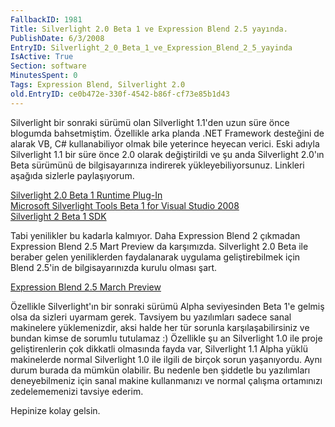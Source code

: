 ```yaml
---
FallbackID: 1981
Title: Silverlight 2.0 Beta 1 ve Expression Blend 2.5 yayında.
PublishDate: 6/3/2008
EntryID: Silverlight_2_0_Beta_1_ve_Expression_Blend_2_5_yayinda
IsActive: True
Section: software
MinutesSpent: 0
Tags: Expression Blend, Silverlight 2.0
old.EntryID: ce0b472e-330f-4542-b86f-cf73e85b1d43
---
```

Silverlight bir sonraki sürümü olan Silverlight 1.1'den uzun süre önce
blogumda bahsetmiştim. Özellikle arka planda .NET Framework desteğini de
alarak VB, C\# kullanabiliyor olmak bile yeterince heyecan verici. Eski
adıyla Silverlight 1.1 bir süre önce 2.0 olarak değiştirildi ve şu anda
Silverlight 2.0'ın Beta sürümünü de bilgisayarınıza indirerek
yükleyebiliyorsunuz. Linkleri aşağıda sizlerle paylaşıyorum.

[Silverlight 2.0 Beta 1 Runtime
Plug-In](http://www.microsoft.com/silverlight/resources/installationFiles.aspx?v=2.0)\
 [Microsoft Silverlight Tools Beta 1 for Visual Studio
2008](http://www.microsoft.com/downloads/details.aspx?FamilyId=E0BAE58E-9C0B-4090-A1DB-F134D9F095FD&displaylang=en)\
 [Silverlight 2 Beta 1
SDK](http://www.microsoft.com/downloads/details.aspx?FamilyId=4E03409A-77F3-413F-B108-1243C243C4FE&displaylang=en)

Tabi yenilikler bu kadarla kalmıyor. Daha Expression Blend 2 çıkmadan
Expression Blend 2.5 Mart Preview da karşımızda. Silverlight 2.0 Beta
ile beraber gelen yeniliklerden faydalanarak uygulama geliştirebilmek
için Blend 2.5'in de bilgisayarınızda kurulu olması şart.

[Expression Blend 2.5 March
Preview](http://www.microsoft.com/downloads/details.aspx?FamilyId=32A3E916-E681-4955-BC9F-CFBA49273C7C&displaylang=en)

Özellikle Silverlight'ın bir sonraki sürümü Alpha seviyesinden Beta 1'e
gelmiş olsa da sizleri uyarmam gerek. Tavsiyem bu yazılımları sadece
sanal makinelere yüklemenizdir, aksi halde her tür sorunla
karşılaşabilirsiniz ve bundan kimse de sorumlu tutulamaz :) Özellikle şu
an Silverlight 1.0 ile proje geliştirenlerin çok dikkatli olmasında
fayda var, Silverlight 1.1 Alpha yüklü makinelerde normal Silverlight
1.0 ile ilgili de birçok sorun yaşanıyordu. Aynı durum burada da mümkün
olabilir. Bu nedenle ben şiddetle bu yazılımları deneyebilmeniz için
sanal makine kullanmanızı ve normal çalışma ortamınızı zedelememenizi
tavsiye ederim.

Hepinize kolay gelsin.


